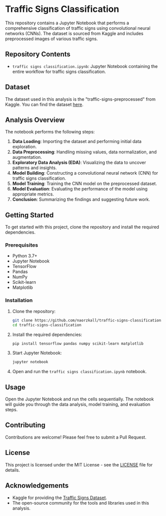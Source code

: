 # Traffic Signs Classification

This repository contains a Jupyter Notebook that performs a comprehensive classification of traffic signs using convolutional neural networks (CNNs). The dataset is sourced from Kaggle and includes preprocessed images of various traffic signs.

## Repository Contents
- `traffic signs classification.ipynb`: Jupyter Notebook containing the entire workflow for traffic signs classification.

## Dataset
The dataset used in this analysis is the "traffic-signs-preprocessed" from Kaggle. You can find the dataset [here](https://www.kaggle.com/valentynsichkar/traffic-signs-preprocessed).

## Analysis Overview
The notebook performs the following steps:
1. **Data Loading**: Importing the dataset and performing initial data exploration.
2. **Data Preprocessing**: Handling missing values, data normalization, and augmentation.
3. **Exploratory Data Analysis (EDA)**: Visualizing the data to uncover patterns and insights.
4. **Model Building**: Constructing a convolutional neural network (CNN) for traffic signs classification.
5. **Model Training**: Training the CNN model on the preprocessed dataset.
6. **Model Evaluation**: Evaluating the performance of the model using appropriate metrics.
7. **Conclusion**: Summarizing the findings and suggesting future work.

## Getting Started
To get started with this project, clone the repository and install the required dependencies.

### Prerequisites
- Python 3.7+
- Jupyter Notebook
- TensorFlow
- Pandas
- NumPy
- Scikit-learn
- Matplotlib

### Installation
1. Clone the repository:
    ```bash
    git clone https://github.com/naorzkall/traffic-signs-classification.git
    cd traffic-signs-classification
    ```
2. Install the required dependencies:
    ```bash
    pip install tensorflow pandas numpy scikit-learn matplotlib
    ```

3. Start Jupyter Notebook:
    ```bash
    jupyter notebook
    ```

4. Open and run the `traffic signs classification.ipynb` notebook.

## Usage
Open the Jupyter Notebook and run the cells sequentially. The notebook will guide you through the data analysis, model training, and evaluation steps.

## Contributing
Contributions are welcome! Please feel free to submit a Pull Request.

## License
This project is licensed under the MIT License - see the [LICENSE](LICENSE) file for details.

## Acknowledgements
- Kaggle for providing the [Traffic Signs Dataset](https://www.kaggle.com/valentynsichkar/traffic-signs-preprocessed).
- The open-source community for the tools and libraries used in this analysis.

